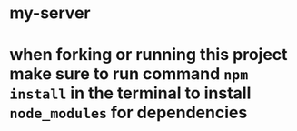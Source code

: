 # my-server
# when forking or running this project make sure to run command `npm install` in the terminal to install `node_modules` for dependencies